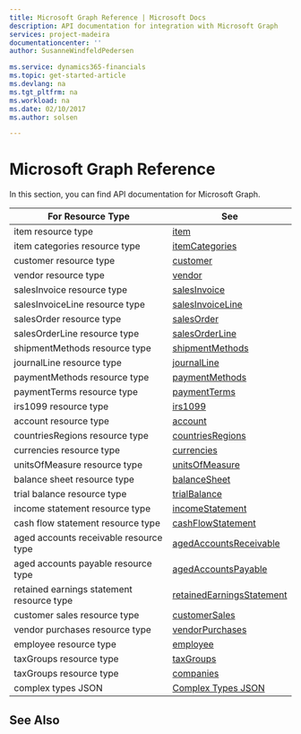 ```yaml
---
title: Microsoft Graph Reference | Microsoft Docs
description: API documentation for integration with Microsoft Graph
services: project-madeira
documentationcenter: ''
author: SusanneWindfeldPedersen

ms.service: dynamics365-financials
ms.topic: get-started-article
ms.devlang: na
ms.tgt_pltfrm: na
ms.workload: na
ms.date: 02/10/2017
ms.author: solsen

---
```

# Microsoft Graph Reference
In this section, you can find API documentation for Microsoft Graph.

|For Resource Type|See|
|-----------------|---|
|item resource type|[item](../resource_types/dynamics_item.md)|
|item categories resource type|[itemCategories](../resource_types/dynamics_itemcategories.md)|
|customer resource type|[customer](../resource_types/dynamics_customer.md)|
|vendor resource type|[vendor](../resource_types/dynamics_vendor.md)|
|salesInvoice resource type|[salesInvoice](../resource_types/dynamics_salesinvoice.md)|
|salesInvoiceLine resource type|[salesInvoiceLine](../resource_types/dynamics_salesinvoiceline.md)|
|salesOrder resource type|[salesOrder](../resource_types/dynamics_salesorder.md)|
|salesOrderLine resource type|[salesOrderLine](../resource_types/dynamics_salesorderline.md)|
|shipmentMethods resource type|[shipmentMethods](../resource_types/dynamics_shipmentmethods.md)|
|journalLine resource type|[journalLine](../resource_types/dynamics_journalline.md)|
|paymentMethods resource type|[paymentMethods](../resource_types/dynamics_paymentmethods.md)|
|paymentTerms resource type|[paymentTerms](../resource_types/dynamics_paymentterms.md)|
|irs1099 resource type|[irs1099](../resource_types/dynamics_irs1099.md)|
|account resource type|[account](../resource_types/dynamics_account.md)|
|countriesRegions resource type|[countriesRegions](../resource_types/dynamics_countriesregions.md)|
|currencies resource type|[currencies](../resource_types/dynamics_currencies.md)|
|unitsOfMeasure resource type|[unitsOfMeasure](../resource_types/dynamics_unitsofmeasure.md)|
|balance sheet resource type|[balanceSheet](../resource_types/dynamics_balancesheet.md)|
|trial balance resource type|[trialBalance](../resource_types/dynamics_trialbalance.md)|
|income statement resource type|[incomeStatement](../resource_types/dynamics_incomestatement.md)|
|cash flow statement resource type|[cashFlowStatement](../resource_types/dynamics_cashflowstatement.md)|
|aged accounts receivable resource type|[agedAccountsReceivable](../resource_types/dynamics_agedaccountsreceivable.md)|
|aged accounts payable resource type|[agedAccountsPayable](../resource_types/dynamics_agedaccountspayable.md)|
|retained earnings statement resource type|[retainedEarningsStatement](../resource_types/dynamics_retainedearningsstatement.md)|
|customer sales resource type|[customerSales](../resource_types/dynamics_customersales.md)|
|vendor purchases resource type|[vendorPurchases](../resource_types/dynamics_vendorpurchases.md)|
|employee resource type|[employee](../resource_types/dynamics_employee.md)|
|taxGroups resource type|[taxGroups](../resource_types/dynamics_taxGroups.md)|
|taxGroups resource type|[companies](../resource_types/dynamics_companies.md)|
|complex types JSON|[Complex Types JSON](../resource_types/dynamics_complex_types.md)|

## See Also
